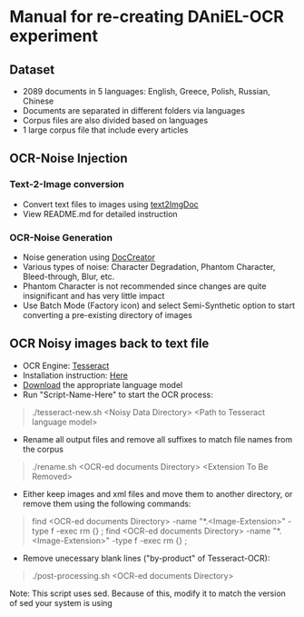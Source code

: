 # Manual for re-creating DAniEL-OCR experiment

## Dataset

* 2089 documents in 5 languages: English, Greece, Polish, Russian, Chinese
* Documents are separated in different folders via languages 
* Corpus files are also divided based on languages
* 1 large corpus file that include every articles

## OCR-Noise Injection

### Text-2-Image conversion

* Convert text files to images using [text2ImgDoc](https://github.com/nnkhoa/text2ImgDoc)
* View README.md for detailed instruction

### OCR-Noise Generation

* Noise generation using [DocCreator](https://doc-creator.labri.fr/)
* Various types of noise: Character Degradation, Phantom Character, Bleed-through, Blur, etc.
* Phantom Character is not recommended since changes are quite insignificant and has very little impact
* Use Batch Mode (Factory icon) and select Semi-Synthetic option to start converting a pre-existing directory of images

## OCR Noisy images back to text file

* OCR Engine: [Tesseract](https://github.com/tesseract-ocr/tesseract)
* Installation instruction: [Here](https://github.com/tesseract-ocr/tesseract/wiki)
* [Download](https://github.com/tesseract-ocr/tessdata_best) the appropriate language model
* Run "Script-Name-Here" to start the OCR process:
> ./tesseract-new.sh \<Noisy Data Directory\> \<Path to Tesseract language model\>

* Rename all output files and remove all suffixes to match file names from the corpus
> ./rename.sh \<OCR-ed documents Directory\> \<Extension To Be Removed\>

* Either keep images and xml files and move them to another directory, or remove them using the following commands:
> find \<OCR-ed documents Directory\> -name "\*.\<Image-Extension\>" -type f -exec rm {} \;
> find \<OCR-ed documents Directory\> -name "\*.\<Image-Extension\>" -type f -exec rm {} \;

* Remove unecessary blank lines ("by-product" of Tesseract-OCR):
> ./post-processing.sh \<OCR-ed documents Directory\>

Note: This script uses sed. Because of this, modify it to match the version of sed your system is using